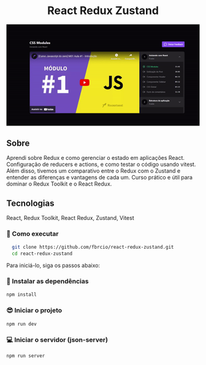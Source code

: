 <h1 align="center">  
React Redux Zustand
</h1>

<div align="center">  
  <img src="./src/assets/video-gif.gif" alt="GIF" />
</div>

## Sobre

Aprendi sobre Redux e como gerenciar o estado em aplicações React. Configuração de reducers e actions, e como testar o código usando vitest. Além disso, tivemos um comparativo entre o Redux com o Zustand e entender as diferenças e vantagens de cada um. Curso prático e útil para dominar o Redux Toolkit e o React Redux.

## Tecnologias

React, Redux Toolkit, React Redux, Zustand, Vitest


### 🚀 Como executar

```bash
  git clone https://github.com/fbrcio/react-redux-zustand.git
  cd react-redux-zustand
```
Para iniciá-lo, siga os passos abaixo:

### 👾 Instalar as dependências

```bash
npm install
```

### 😎 Iniciar o projeto

```bash
npm run dev
```

### 💻 Iniciar o servidor (json-server)

```bash
npm run server
```